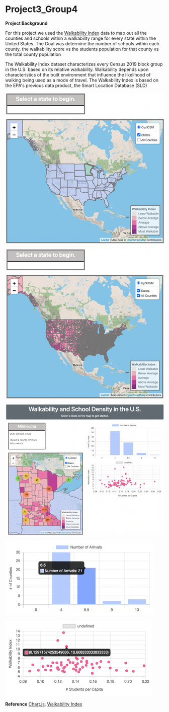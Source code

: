 # Project3_Group4

**Project Background**


For this project we used the [Walkability Index](https://catalog.data.gov/dataset/walkability-index) data to map out all the counties and schools within a walkability range for every state within the United States.  The Goal was determine the number of schools within each county, the walkability score vs the students population for that county vs the total county population

The Walkability Index dataset characterizes every Census 2019 block group in the U.S. based on its relative walkability. Walkability depends upon characteristics of the built environment that influence the likelihood of walking being used as a mode of travel. The Walkability Index is based on the EPA's previous data product, the Smart Location Database (SLD)

![This is an image](images/map-with-states.png)


![This is an image](images/map-view-states-counties.png)


![This is an image](images/mn-with-charts.png)


![This is an image](images/chart1.png)


![This is an image](images/chart2.png)


**Reference**
[Chart.js](https://www.chartjs.org/), 
[Walkability Index](https://catalog.data.gov/dataset/walkability-index)
